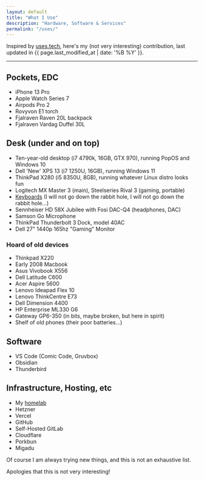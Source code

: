 ```yaml
---
layout: default
title: "What I Use"
description: "Hardware, Software & Services"
permalink: "/uses/"
---
```


Inspired by [uses.tech](https://uses.tech/), here's my (not very interesting) contribution, last updated in {{ page.last_modified_at | date: '%B %Y' }}.

---

## Pockets, EDC
- iPhone 13 Pro
- Apple Watch Series 7
- Airpods Pro 2
- Rovyvon E1 torch
- Fjalraven Raven 20L backpack
- Fjalraven Vardag Duffel 30L

## Desk (under and on top)
- Ten-year-old desktop (i7&nbsp;4790k, 16GB, GTX 970), running PopOS and Windows&nbsp;10
- Dell 'New' XPS 13 (i7&nbsp;1250U, 16GB), running Windows&nbsp;11
- ThinkPad X280 (i5&nbsp;8350U, 8GB), running whatever Linux distro looks fun
- Logitech MX Master 3 (main), Steelseries Rival 3 (gaming, portable)
- <a href="{{ site.baseurl }}/keyboards">Keyboards</a> (I will not go down the rabbit hole, I will not go down the rabbit hole...)
- Sennheiser HD 58X Jubilee with Fosi DAC-Q4 (headphones, DAC)
- Samson Go Microphone
- ThinkPad Thunderbolt 3 Dock, model 40AC
- Dell 27" 1440p 165hz "Gaming" Monitor

### Hoard of old devices
- Thinkpad X220
- Early 2008 Macbook
- Asus Vivobook X556
- Dell Latitude C600
- Acer Aspire 5600
- Lenovo Ideapad Flex 10
- Lenovo ThinkCentre E73
- Dell Dimension 4400
- HP Enterprise ML330 G6
- Gateway GP6-350 (in bits, maybe broken, but here in spirit)
- Shelf of old phones (their poor batteries...)

## Software
- VS Code (Comic Code, Gruvbox)
- Obsidian
- Thunderbird

## Infrastructure, Hosting, etc
- My [homelab](/lab)
- Hetzner
- Vercel
- GitHub
- Self-Hosted GitLab
- Cloudflare
- Porkbun
- Migadu

Of course I am always trying new things, and this is not an exhaustive list.

Apologies that this is not very interesting!